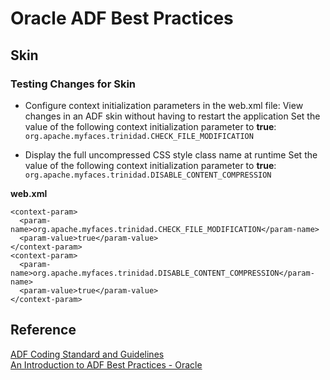 # Oracle ADF Best Practices

## Skin

### Testing Changes for Skin

* Configure context initialization parameters in the web.xml file:
View changes in an ADF skin without having to restart the application
Set the value of the following context initialization parameter to **true**:\
`org.apache.myfaces.trinidad.CHECK_FILE_MODIFICATION`

* Display the full uncompressed CSS style class name at runtime
Set the value of the following context initialization parameter to **true**:\
`org.apache.myfaces.trinidad.DISABLE_CONTENT_COMPRESSION`

**web.xml**
```
<context-param>
  <param-name>org.apache.myfaces.trinidad.CHECK_FILE_MODIFICATION</param-name>
  <param-value>true</param-value>
</context-param>
<context-param>
  <param-name>org.apache.myfaces.trinidad.DISABLE_CONTENT_COMPRESSION</param-name>
  <param-value>true</param-value>
</context-param>
```

## Reference

[ADF Coding Standard and Guidelines](https://adfblog.wordpress.com/2014/01/09/adf-coding-standard-and-guidelines/)  
[An Introduction to ADF Best Practices - Oracle](https://www.oracle.com/technetwork/cn/java/introduction-best-practices-131743.pdf)
